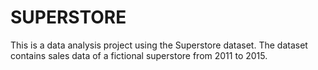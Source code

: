 # SUPERSTORE

This is a data analysis project using the Superstore dataset. 
The dataset contains sales data of a fictional superstore from 2011 to 2015.
